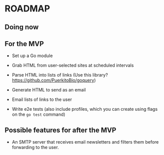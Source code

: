 # ROADMAP

## Doing now

## For the MVP

- Set up a Go module

- Grab HTML from user-selected sites at scheduled intervals

- Parse HTML into lists of links (Use this library? https://github.com/PuerkitoBio/goquery)

- Generate HTML to send as an email

- Email lists of links to the user

- Write e2e tests (also include profiles, which you can create using flags on the `go test` command)

## Possible features for after the MVP

- An SMTP server that receives email newsletters and filters them before forwarding to the user.
